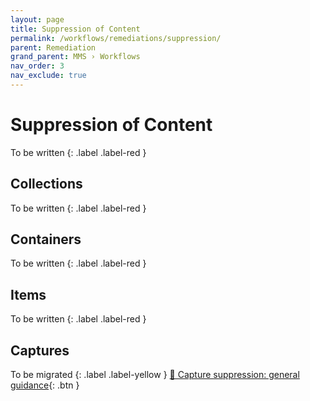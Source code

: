 ```yaml
---
layout: page
title: Suppression of Content
permalink: /workflows/remediations/suppression/
parent: Remediation
grand_parent: MMS › Workflows
nav_order: 3
nav_exclude: true
---
```


# Suppression of Content
To be written
{: .label .label-red }

## Collections
To be written
{: .label .label-red }

## Containers
To be written
{: .label .label-red }

## Items
To be written
{: .label .label-red }

## Captures
To be migrated
{: .label .label-yellow }
[📄 Capture suppression: general guidance](https://docs.google.com/document/d/1uh5Q-t3KwIkczBgRENYYtLJ4w49YPYJbMQqnsp6py9c/edit){: .btn }